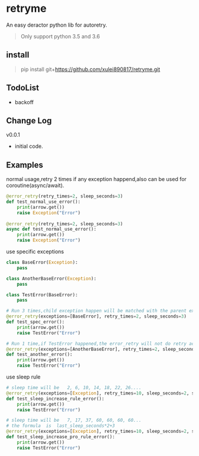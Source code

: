 # retryme
An easy deractor python lib for autoretry.
>Only support python 3.5 and 3.6
## install
> pip install git+https://github.com/xulei890817/retryme.git

## TodoList
* backoff

## Change Log

v0.0.1
* initial code.

## Examples

normal usage,retry 2 times if any exception happend,also can be used for coroutine(async/await).
```python
@error_retry(retry_times=2, sleep_seconds=3)
def test_normal_use_error():
    print(arrow.get())
    raise Exception("Error")
    
@error_retry(retry_times=2, sleep_seconds=3)
async def test_normal_use_error():
    print(arrow.get())
    raise Exception("Error")
```

use specific  exceptions
```python
class BaseError(Exception):
    pass

class AnotherBaseError(Exception):
    pass

class TestError(BaseError):
    pass

# Run 3 times,child exception happen will be matched with the parent exception class.
@error_retry(exceptions=[BaseError], retry_times=2, sleep_seconds=3)
def test_spec_error():
    print(arrow.get())
    raise TestError("Error")

# Run 1 time,if TestError happened,the error_retry will not do retry action.
@error_retry(exceptions=[AnotherBaseError], retry_times=2, sleep_seconds=3)
def test_another_error():
    print(arrow.get())
    raise TestError("Error")
```

use sleep rule
```python
# sleep time will be   2, 6, 10, 14, 18, 22, 26....
@error_retry(exceptions=[Exception], retry_times=10, sleep_seconds=2, sleep_rule=SLEEPRULE.INCREASE, sleep_rule_args={"step": 4})
def test_sleep_increase_rule_error():
    print(arrow.get())
    raise TestError("Error")

# sleep time will be   7, 17, 37, 60, 60, 60, 60...
# the formula  is  last_sleep_seconds*2+3
@error_retry(exceptions=[Exception], retry_times=10, sleep_seconds=2, sleep_rule=SLEEPRULE.INCREASEPRO, sleep_rule_args={"max_sleep_time": 60})
def test_sleep_increase_pro_rule_error():
    print(arrow.get())
    raise TestError("Error")
```


